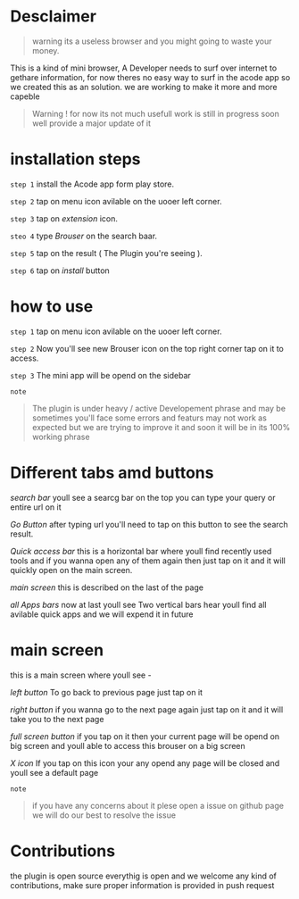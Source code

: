 # Desclaimer

> warning its a useless browser and you might going to waste your money.

This is a kind of mini browser, A Developer needs to surf over internet to gethare information, for now theres no easy way to surf in the acode app so we created this as an solution. we are working to make it more and more capeble

> Warning !
> for now its not much usefull work is still in progress soon well provide a major update of it



# installation steps

`step 1` install the Acode app form play store.

`step 2` tap on menu icon avilable on the uooer left corner.

`step 3` tap on _extension_ icon.

`steo 4` type _Brouser_ on the search baar.

`step 5` tap on the result ( The Plugin you're seeing ).

`step 6` tap on _install_ button 

# how to use

`step 1` tap on menu icon avilable on the uooer left corner.

`step 2` Now you'll see new Brouser icon on the top right corner tap on it to access.

`step 3` The mini app will be opend on the sidebar

`note`
> The plugin is under heavy / active Developement phrase and may be sometimes you'll face some errors and featurs may not work as expected but we are trying to improve it and soon it will be in its 100% working phrase
# Different tabs amd buttons

*search bar*
youll see a searcg bar on the top you can type your query or entire url on it

*Go Button*
after typing url you'll need to tap on this button to see the search result.

*Quick access bar*
this is a horizontal bar where youll find recently used tools and if you wanna open any of them again then just tap on it and it will quickly open on the main screen.

*main screen*
this is described on the last of the page

*all Apps bars*
now at last youll see Two vertical bars hear youll find all avilable quick apps and we will expend it in future


# main screen

this is a main screen where youll see -

*left button*
To go back to previous page just tap on it

*right button*
if you wanna go to the next page again just tap on it and it will take you to the next page

*full screen button*
if you tap on  it then your current page will be opend on big screen and youll able to access this brouser on a big screen

*X icon*
If you tap on this icon your any opend any page will be closed and youll see a default page



`note`
> if you have any concerns about it plese open a issue on github page we will do our best to resolve the issue

# Contributions

the plugin is open source everythig is open and we welcome any kind of contributions, make sure proper information is provided in push request
